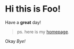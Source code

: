 # Hi this is Foo!

Have a **great** day!

> ps. here is my [homepage](https://oaragonsotelo.github.io/cse15l-lab-reports/).

Okay *Bye!*
